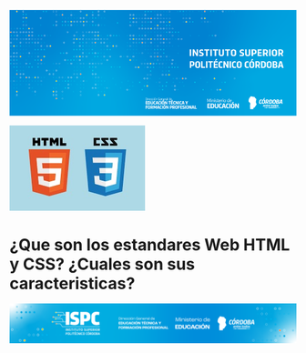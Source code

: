 ![Banner](/assets/BannerISPC.png)

![HTML](/assets/Web%20HTML%20y%20CSS.png)
# ¿Que son los estandares Web HTML y CSS? ¿Cuales son sus caracteristicas?


![Final](/assets/Curso%20ISPC%20final.png)
